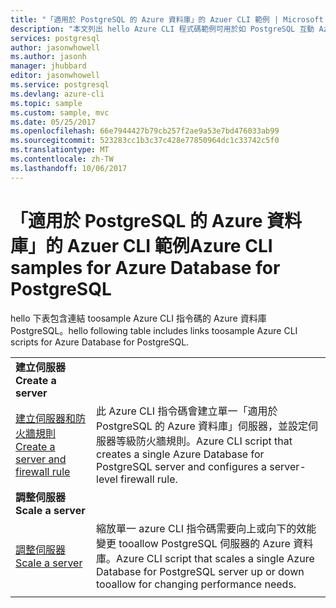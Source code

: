 ```yaml
---
title: "「適用於 PostgreSQL 的 Azure 資料庫」的 Azuer CLI 範例 | Microsoft Docs"
description: "本文列出 hello Azure CLI 程式碼範例可用於如 PostgreSQL 互動 Azure 資料庫。"
services: postgresql
author: jasonwhowell
ms.author: jasonh
manager: jhubbard
editor: jasonwhowell
ms.service: postgresql
ms.devlang: azure-cli
ms.topic: sample
ms.custom: sample, mvc
ms.date: 05/25/2017
ms.openlocfilehash: 66e7944427b79cb257f2ae9a53e7bd476033ab99
ms.sourcegitcommit: 523283cc1b3c37c428e77850964dc1c33742c5f0
ms.translationtype: MT
ms.contentlocale: zh-TW
ms.lasthandoff: 10/06/2017
---
```

# <a name="azure-cli-samples-for-azure-database-for-postgresql"></a><span data-ttu-id="e1f92-103">「適用於 PostgreSQL 的 Azure 資料庫」的 Azuer CLI 範例</span><span class="sxs-lookup"><span data-stu-id="e1f92-103">Azure CLI samples for Azure Database for PostgreSQL</span></span> 
<span data-ttu-id="e1f92-104">hello 下表包含連結 toosample Azure CLI 指令碼的 Azure 資料庫 PostgreSQL。</span><span class="sxs-lookup"><span data-stu-id="e1f92-104">hello following table includes links toosample Azure CLI scripts for Azure Database for PostgreSQL.</span></span>

| |  |
|---|---|
|<span data-ttu-id="e1f92-105">**建立伺服器**</span><span class="sxs-lookup"><span data-stu-id="e1f92-105">**Create a server**</span></span>||
| [<span data-ttu-id="e1f92-106">建立伺服器和防火牆規則</span><span class="sxs-lookup"><span data-stu-id="e1f92-106">Create a server and firewall rule</span></span>](scripts/sample-create-server-and-firewall-rule.md?toc=%2fcli%2fazure%2ftoc.json) | <span data-ttu-id="e1f92-107">此 Azure CLI 指令碼會建立單一「適用於 PostgreSQL 的 Azure 資料庫」伺服器，並設定伺服器等級防火牆規則。</span><span class="sxs-lookup"><span data-stu-id="e1f92-107">Azure CLI script that creates a single Azure Database for PostgreSQL server and configures a server-level firewall rule.</span></span> |
|<span data-ttu-id="e1f92-108">**調整伺服器**</span><span class="sxs-lookup"><span data-stu-id="e1f92-108">**Scale a server**</span></span>||
| [<span data-ttu-id="e1f92-109">調整伺服器</span><span class="sxs-lookup"><span data-stu-id="e1f92-109">Scale a server</span></span>](scripts/sample-scale-server-up-or-down.md?toc=%2fcli%2fazure%2ftoc.json) | <span data-ttu-id="e1f92-110">縮放單一 azure CLI 指令碼需要向上或向下的效能變更 tooallow PostgreSQL 伺服器的 Azure 資料庫。</span><span class="sxs-lookup"><span data-stu-id="e1f92-110">Azure CLI script that scales a single Azure Database for PostgreSQL server up or down tooallow for changing performance needs.</span></span> |
|||
